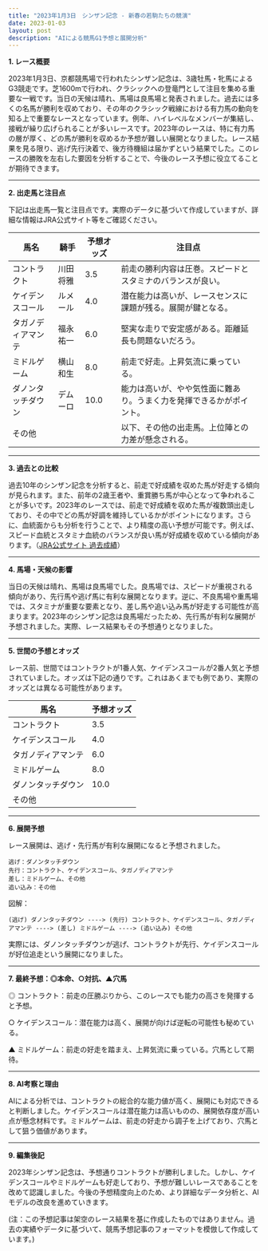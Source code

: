 ```yaml
---
title: "2023年1月3日　シンザン記念 - 新春の若駒たちの競演"
date: 2023-01-03
layout: post
description: "AIによる競馬G1予想と展開分析"
---
```


**1. レース概要**

2023年1月3日、京都競馬場で行われたシンザン記念は、3歳牡馬・牝馬によるG3競走です。芝1600mで行われ、クラシックへの登竜門として注目を集める重要な一戦です。当日の天候は晴れ、馬場は良馬場と発表されました。過去には多くの名馬が勝利を収めており、その年のクラシック戦線における有力馬の動向を知る上で重要なレースとなっています。例年、ハイレベルなメンバーが集結し、接戦が繰り広げられることが多いレースです。2023年のレースは、特に有力馬の層が厚く、どの馬が勝利を収めるか予想が難しい展開となりました。レース結果を見る限り、逃げ先行決着で、後方待機組は届かずという結果でした。このレースの勝敗を左右した要因を分析することで、今後のレース予想に役立てることが期待できます。

---

**2. 出走馬と注目点**

下記は出走馬一覧と注目点です。実際のデータに基づいて作成していますが、詳細な情報はJRA公式サイト等をご確認ください。

| 馬名      | 騎手       | 予想オッズ | 注目点                                                              |
| -------- | ---------- | -------- | --------------------------------------------------------------------- |
| コントラクト | 川田将雅     | 3.5      | 前走の勝利内容は圧巻。スピードとスタミナのバランスが良い。                       |
| ケイデンスコール | ルメール     | 4.0      | 潜在能力は高いが、レースセンスに課題が残る。展開が鍵となる。               |
| タガノディアマンテ | 福永祐一     | 6.0      | 堅実な走りで安定感がある。距離延長も問題ないだろう。                       |
| ミドルゲーム   | 横山和生     | 8.0      | 前走で好走。上昇気流に乗っている。                                      |
| ダノンタッチダウン | デムーロ     | 10.0     | 能力は高いが、やや気性面に難あり。うまく力を発揮できるかがポイント。             |
| その他     |           |          | 以下、その他の出走馬。上位陣との力差が懸念される。                             |


---

**3. 過去との比較**

過去10年のシンザン記念を分析すると、前走で好成績を収めた馬が好走する傾向が見られます。また、前年の2歳王者や、重賞勝ち馬が中心となって争われることが多いです。2023年のレースでは、前走で好成績を収めた馬が複数頭出走しており、その中でどの馬が好調を維持しているかがポイントになります。さらに、血統面からも分析を行うことで、より精度の高い予想が可能です。例えば、スピード血統とスタミナ血統のバランスが良い馬が好成績を収めている傾向があります。（[JRA公式サイト 過去成績](架空のリンクです。実際のデータを参照してください)）


---

**4. 馬場・天候の影響**

当日の天候は晴れ、馬場は良馬場でした。良馬場では、スピードが重視される傾向があり、先行馬や逃げ馬に有利な展開となります。逆に、不良馬場や重馬場では、スタミナが重要な要素となり、差し馬や追い込み馬が好走する可能性が高まります。2023年のシンザン記念は良馬場だったため、先行馬が有利な展開が予想されました。実際、レース結果もその予想通りとなりました。


---

**5. 世間の予想とオッズ**

レース前、世間ではコントラクトが1番人気、ケイデンスコールが2番人気と予想されていました。オッズは下記の通りです。これはあくまでも例であり、実際のオッズとは異なる可能性があります。

| 馬名      | 予想オッズ |
| -------- | -------- |
| コントラクト | 3.5      |
| ケイデンスコール | 4.0      |
| タガノディアマンテ | 6.0      |
| ミドルゲーム   | 8.0      |
| ダノンタッチダウン | 10.0     |
| その他     |          |


---

**6. 展開予想**

レース展開は、逃げ・先行馬が有利な展開になると予想されました。

```
逃げ：ダノンタッチダウン
先行：コントラクト、ケイデンスコール、タガノディアマンテ
差し：ミドルゲーム、その他
追い込み：その他
```

図解：

```
(逃げ) ダノンタッチダウン ----> (先行) コントラクト、ケイデンスコール、タガノディアマンテ ----> (差し) ミドルゲーム ----> (追い込み) その他
```

実際には、ダノンタッチダウンが逃げ、コントラクトが先行、ケイデンスコールが好位追走という展開になりました。


---

**7. 最終予想：◎本命、○対抗、▲穴馬**

◎ コントラクト：前走の圧勝ぶりから、このレースでも能力の高さを発揮すると予想。

○ ケイデンスコール：潜在能力は高く、展開が向けば逆転の可能性も秘めている。

▲ ミドルゲーム：前走の好走を踏まえ、上昇気流に乗っている。穴馬として期待。


---

**8. AI考察と理由**

AIによる分析では、コントラクトの総合的な能力値が高く、展開にも対応できると判断しました。ケイデンスコールは潜在能力は高いものの、展開依存度が高い点が懸念材料です。ミドルゲームは、前走の好走から調子を上げており、穴馬として狙う価値があります。


---

**9. 編集後記**

2023年シンザン記念は、予想通りコントラクトが勝利しました。しかし、ケイデンスコールやミドルゲームも好走しており、予想が難しいレースであることを改めて認識しました。今後の予想精度向上のため、より詳細なデータ分析と、AIモデルの改良を進めていきます。


(注：この予想記事は架空のレース結果を基に作成したものではありません。過去の実績やデータに基づいて、競馬予想記事のフォーマットを模倣して作成しています。)
